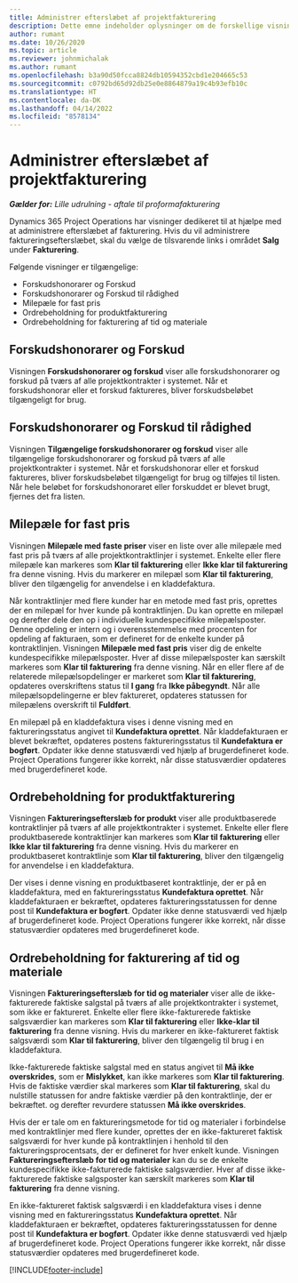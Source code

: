 ```yaml
---
title: Administrer efterslæbet af projektfakturering
description: Dette emne indeholder oplysninger om de forskellige visninger, der kan bruges, når du administrerer faktureringsloggen på projekter.
author: rumant
ms.date: 10/26/2020
ms.topic: article
ms.reviewer: johnmichalak
ms.author: rumant
ms.openlocfilehash: b3a90d50fcca8824db10594352cbd1e204665c53
ms.sourcegitcommit: c0792bd65d92db25e0e8864879a19c4b93efb10c
ms.translationtype: HT
ms.contentlocale: da-DK
ms.lasthandoff: 04/14/2022
ms.locfileid: "8578134"
---
```

# <a name="manage-project-billing-backlog"></a>Administrer efterslæbet af projektfakturering 

_**Gælder for:** Lille udrulning - aftale til proformafakturering_

Dynamics 365 Project Operations har visninger dedikeret til at hjælpe med at administrere efterslæbet af fakturering. Hvis du vil administrere faktureringsefterslæbet, skal du vælge de tilsvarende links i området **Salg** under **Fakturering**. 

Følgende visninger er tilgængelige:

- Forskudshonorarer og Forskud
- Forskudshonorarer og Forskud til rådighed
- Milepæle for fast pris
- Ordrebeholdning for produktfakturering
- Ordrebeholdning for fakturering af tid og materiale

## <a name="retainers-and-advances"></a>Forskudshonorarer og Forskud

Visningen **Forskudshonorarer og forskud** viser alle forskudshonorarer og forskud på tværs af alle projektkontrakter i systemet. Når et forskudshonorar eller et forskud faktureres, bliver forskudsbeløbet tilgængeligt for brug.

## <a name="available-retainers-and-advances"></a>Forskudshonorarer og Forskud til rådighed

Visningen **Tilgængelige forskudshonorarer og forskud** viser alle tilgængelige forskudshonorarer og forskud på tværs af alle projektkontrakter i systemet. Når et forskudshonorar eller et forskud faktureres, bliver forskudsbeløbet tilgængeligt for brug og tilføjes til listen. Når hele beløbet for forskudshonoraret eller forskuddet er blevet brugt, fjernes det fra listen.

## <a name="fixed-price-milestones"></a>Milepæle for fast pris

Visningen **Milepæle med faste priser** viser en liste over alle milepæle med fast pris på tværs af alle projektkontraktlinjer i systemet. Enkelte eller flere milepæle kan markeres som **Klar til fakturering** eller **Ikke klar til fakturering** fra denne visning. Hvis du markerer en milepæl som **Klar til fakturering**, bliver den tilgængelig for anvendelse i en kladdefaktura.

Når kontraktlinjer med flere kunder har en metode med fast pris, oprettes der en milepæl for hver kunde på kontraktlinjen. Du kan oprette en milepæl og derefter dele den op i individuelle kundespecifikke milepælsposter. Denne opdeling er intern og i overensstemmelse med procenten for opdeling af fakturaen, som er defineret for de enkelte kunder på kontraktlinjen. Visningen **Milepæle med fast pris** viser dig de enkelte kundespecifikke milepælsposter. Hver af disse milepælsposter kan særskilt markeres som **Klar til fakturering** fra denne visning. Når en eller flere af de relaterede milepælsopdelinger er markeret som **Klar til fakturering**, opdateres overskriftens status til **I gang** fra **Ikke påbegyndt**. Når alle milepælsopdelingerne er blev faktureret, opdateres statussen for milepælens overskrift til **Fuldført**.

En milepæl på en kladdefaktura vises i denne visning med en faktureringsstatus angivet til **Kundefaktura oprettet**. Når kladdefakturaen er blevet bekræftet, opdateres postens faktureringsstatus til **Kundefaktura er bogført**. Opdater ikke denne statusværdi ved hjælp af brugerdefineret kode. Project Operations fungerer ikke korrekt, når disse statusværdier opdateres med brugerdefineret kode.

## <a name="product-billing-backlog"></a>Ordrebeholdning for produktfakturering

Visningen **Faktureringsefterslæb for produkt** viser alle produktbaserede kontraktlinjer på tværs af alle projektkontrakter i systemet. Enkelte eller flere produktbaserede kontraktlinjer kan markeres som **Klar til fakturering** eller **Ikke klar til fakturering** fra denne visning. Hvis du markerer en produktbaseret kontraktlinje som **Klar til fakturering**, bliver den tilgængelig for anvendelse i en kladdefaktura.

Der vises i denne visning en produktbaseret kontraktlinje, der er på en kladdefaktura, med en faktureringsstatus **Kundefaktura oprettet**. Når kladdefakturaen er bekræftet, opdateres faktureringsstatussen for denne post til **Kundefaktura er bogført**. Opdater ikke denne statusværdi ved hjælp af brugerdefineret kode. Project Operations fungerer ikke korrekt, når disse statusværdier opdateres med brugerdefineret kode.

## <a name="time-and-material-billing-backlog"></a>Ordrebeholdning for fakturering af tid og materiale

Visningen **Faktureringsefterslæb for tid og materialer** viser alle de ikke-fakturerede faktiske salgstal på tværs af alle projektkontrakter i systemet, som ikke er faktureret. Enkelte eller flere ikke-fakturerede faktiske salgsværdier kan markeres som **Klar til fakturering** eller **Ikke-klar til fakturering** fra denne visning. Hvis du markerer en ikke-faktureret faktisk salgsværdi som **Klar til fakturering**, bliver den tilgængelig til brug i en kladdefaktura.

Ikke-fakturerede faktiske salgstal med en status angivet til **Må ikke overskrides**, som er **Mislykket**, kan ikke markeres som **Klar til fakturering**. Hvis de faktiske værdier skal markeres som **Klar til fakturering**, skal du nulstille statussen for andre faktiske værdier på den kontraktlinje, der er bekræftet. og derefter revurdere statussen **Må ikke overskrides**.

Hvis der er tale om en faktureringsmetode for tid og materialer i forbindelse med kontraktlinjer med flere kunder, oprettes der en ikke-faktureret faktisk salgsværdi for hver kunde på kontraktlinjen i henhold til den faktureringsprocentsats, der er defineret for hver enkelt kunde. Visningen **Faktureringsefterslæb for tid og materialer** kan du se de enkelte kundespecifikke ikke-fakturerede faktiske salgsværdier. Hver af disse ikke-fakturerede faktiske salgsposter kan særskilt markeres som **Klar til fakturering** fra denne visning.

En ikke-faktureret faktisk salgsværdi i en kladdefaktura vises i denne visning med en faktureringsstatus **Kundefaktura oprettet**. Når kladdefakturaen er bekræftet, opdateres faktureringsstatussen for denne post til **Kundefaktura er bogført**. Opdater ikke denne statusværdi ved hjælp af brugerdefineret kode. Project Operations fungerer ikke korrekt, når disse statusværdier opdateres med brugerdefineret kode.


[!INCLUDE[footer-include](../../includes/footer-banner.md)]
